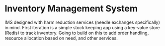 # Inventory Management System

IMS designed with harm reduction services (needle exchanges specifically) in mind.
First iteration is a simple stock keeping app using a key-value store (Redis) to track inventory.
Going to build on this to add order handling, resource allocation based on need, and other services.
